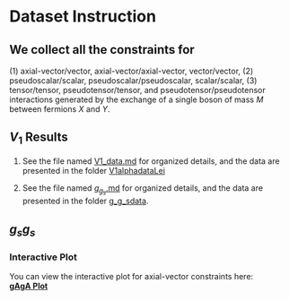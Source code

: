 
# Dataset Instruction

## We collect all the constraints for 
(1) axial-vector/vector, axial-vector/axial-vector, vector/vector, 
(2) pseudoscalar/scalar, pseudoscalar/pseudoscalar, scalar/scalar, 
(3) tensor/tensor, pseudotensor/tensor, and pseudotensor/pseudotensor interactions 
generated by the exchange of a single boson of mass $M$ between fermions $X$ and $Y$.

## $V_1$ Results
1. See the file named  [V1_data.md](./V1/V1_data.md) for organized details, and the data are presented in the folder [V1alphadataLei](./V1/V1alphadataLei/)

2. See the file named  [$g_g_s$.md]() for organized details, and the data are presented in the folder [g_g_sdata]().


## $g_sg_s$
### Interactive Plot
You can view the interactive plot for axial-vector constraints here:  
[**gAgA Plot**](https://ccclll2020.github.io/SDFF-Dataset/gAgA/gAgA-plot.html)